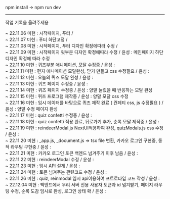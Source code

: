 npm install -> npm run dev
*****
작업 기록을 올려주세용  
  
~ 22.11.06 미현 : 시작페이지, 푸터 /  
~ 22.11.07 미현 : 푸터 하단고정 /  
~ 22.11.08 미현 : 시작페이지, 푸터 디자인 확정에따라 수정 /  
~ 22.11.09 미현 : 시작페이지 윗부분 디자인 확정에따라 수정 / 윤성 : 메인페이지 하단 디자인 확정에 따라 수정  
~ 22.11.10 미현 : 퀴즈부분 애니메이션, 모달 수정중 / 윤성 :  
~ 22.11.11 미현 : 편지 애니메이션 모달완성, 닫기 만들고 css 수정필요 / 윤성 :  
~ 22.11.12 미현 : 오늘의 퀴즈 모달 완성 / 윤성 :  
~ 22.11.13 미현 : 퀴즈 페이지 수정중 / 윤성 :  
~ 22.11.14 미현 : 퀴즈 페이지 수정중 / 윤성 : 양말 눌렀을 때 반응하는 모달 완성  
~ 22.11.15 미현 : 퀴즈 프로그램 제작중 / 윤성 : 양말 모달 css 수정  
~ 22.11.16 미현 : 임시 데이터를 바탕으로 퀴즈 제작 완료 ( 컨페티 css, js 수정필요 ) / 윤성 : 양말 수정 페이지 완성  
~ 22.11.17 미현 : quiz confetti 수정중 / 윤성 :  
~ 22.11.18 미현 : quiz confetti 적용 완료, 뒤로가기 추가, 순록 모달 제작중 / 윤성 :  
~ 22.11.19 미현 : reindeerModal.js NextUI적용하여 완성, quizModals.js css 수정 / 윤성 :  
~ 22.11.20 미현 : _app.js, _document.js => tsx file 변환, 카카오 로그인 구현중, 동적 라우팅 구현중 / 윤성 :  
~ 22.11.21 미현 : 카카오 로그인 토큰 백엔드 넘겨주기 이후 남음 / 윤성 :  
~ 22.11.22 미현 : reindeerModal 수정 / 윤성 :  
~ 22.11.23 미현 : 임시 API 설계 / 윤성 :  
~ 22.11.24 미현 : 토큰 넘겨주는 관련코드 수정 / 윤성 :    
~ 22.11.26 미현 : quiz, reinmodal 임시 api이용하여 프트로타입 코드 작성 / 윤성 :  
~ 22.12.04 미현 : 백엔드에서 우리 서버 전용 사용자 토큰과 id 넘겨받기, 페이지 라우팅 수정, 순록 도감 임시로 완성, 로그인 상태 확 / 윤성 : 
